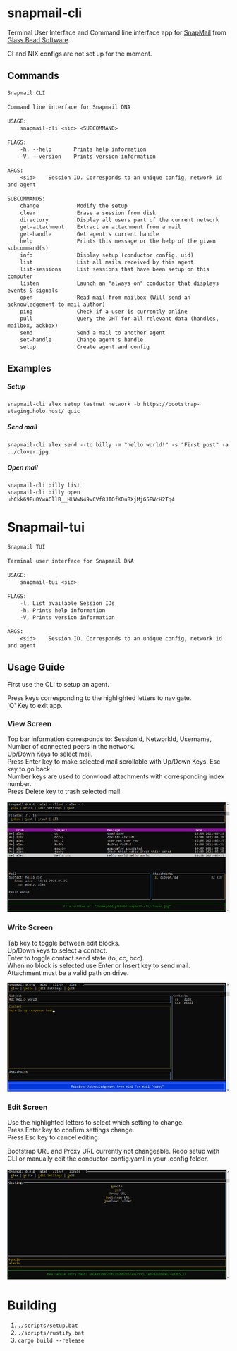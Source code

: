 # snapmail-cli

Terminal User Interface and Command line interface app for [SnapMail](https://github.com/glassbeadsoftware/snapmail-release) from [Glass Bead Software](http://www.glassbead.com/).

CI and NIX configs are not set up for the moment.

## Commands

`````
Snapmail CLI

Command line interface for Snapmail DNA

USAGE:
    snapmail-cli <sid> <SUBCOMMAND>

FLAGS:
    -h, --help       Prints help information
    -V, --version    Prints version information

ARGS:
    <sid>    Session ID. Corresponds to an unique config, network id and agent

SUBCOMMANDS:
    change            Modify the setup
    clear             Erase a session from disk
    directory         Display all users part of the current network
    get-attachment    Extract an attachment from a mail
    get-handle        Get agent's current handle
    help              Prints this message or the help of the given subcommand(s)
    info              Display setup (conductor config, uid)
    list              List all mails received by this agent
    list-sessions     List sessions that have been setup on this computer
    listen            Launch an "always on" conductor that displays events & signals
    open              Read mail from mailbox (Will send an acknowledgement to mail author)
    ping              Check if a user is currently online
    pull              Query the DHT for all relevant data (handles, mailbox, ackbox)
    send              Send a mail to another agent
    set-handle        Change agent's handle
    setup             Create agent and config
`````

## Examples

##### Setup
`````
snapmail-cli alex setup testnet network -b https://bootstrap-staging.holo.host/ quic
`````
##### Send mail
`````
snapmail-cli alex send --to billy -m "hello world!" -s "First post" -a ../clover.jpg
`````
##### Open mail
`````
snapmail-cli billy list
snapmail-cli billy open uhCkk69Fu0YwACllB__HLWwN49vCVf8JIOfKDuBXjMjG5BWcH2Tq4
`````

# Snapmail-tui

`````
Snapmail TUI

Terminal user interface for Snapmail DNA

USAGE:
    snapmail-tui <sid>

FLAGS:
    -l, List available Session IDs
    -h, Prints help information
    -V, Prints version information

ARGS:
    <sid>    Session ID. Corresponds to an unique config, network id and agent
`````

## Usage Guide

First use the CLI to setup an agent.

Press keys corresponding to the highlighted letters to navigate. <br/>
'Q' Key to exit app.

### View Screen

Top bar information corresponds to: SessionId, NetworkId, Username, Number of connected peers in the network. <br/>
Up/Down Keys to select mail. <br/>
Press Enter key to make selected mail scrollable with Up/Down Keys. Esc key to go back. <br/>
Number keys are used to donwload attachments with corresponding index number. <br/>
Press Delete key to trash selected mail.

![screenshot-view](/sshots/snap-view.png)

### Write Screen

Tab key to toggle between edit blocks. <br/>
Up/Down keys to select a contact. <br/>
Enter to toggle contact send state (to, cc, bcc). <br/>
When no block is selected use Enter or Insert key to send mail. <br/>
Attachment must be a valid path on drive.

![screenshot-write](/sshots/snap-write.png)

### Edit Screen

Use the highlighted letters to select which setting to change. <br/>
Press Enter key to confirm settings change. <br/>
Press Esc key to cancel editing.<br/>

Bootstrap URL and Proxy URL currently not changeable. Redo setup with CLI or manually edit the conductor-config.yaml in your .config folder.

![screenshot-write](/sshots/snap-edit.png)

# Building

1. `./scripts/setup.bat`
3. `./scripts/rustify.bat`
4. `cargo build --release`
